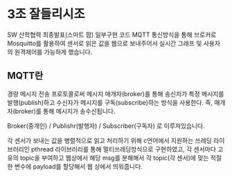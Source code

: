 # 3조 잘들리시조
SW 산학협력 최종발표(스마트 팜) 일부구현 코드
MQTT 통신방식을 통해 브로커로 Mosquitto를 활용하여 센서로 읽은 값을 웹으로 보내주어서 실시간 그래프 및 사용자의 원격제어를 가능하게 했습니다.

## MQTT란

경량 메시지 전송 프로토콜로써 
메시지 매개자(broker)를 통해 송신자가 특정 메시지를 발행(publish)하고 수신자가 메시지를 구독(subscribe)하는 방식을 사용한다. 즉, 매개자(broker)를 통해 메시지가 송수신됩니다.

Broker(중개인) / Publishr(발행자) / Subscriber(구독자) 로 이루져있습니다.

각 센서가 보내는 값을 병렬적으로 읽고 처리하기 위해 c언어에서 지원하는 쓰레딩 라이브러리인 pthread 라이브러리를 통해 멀티쓰레딩방식으로 구현하였고,
각 센서마다 고유의 topic을 부여하고 웹상에서 해당 msg를 분해해서 각 topic(각 센서)에 맞는 적절한 변수에 payload를 할당해서 웹 상에서 띄워줍니다.

